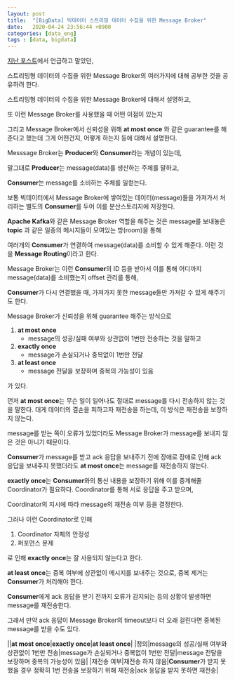 ```yaml
---
layout: post
title:  "[BigData] 빅데이터 스트리밍 데이터 수집을 위한 Message Broker"
date:   2020-04-24 23:56:44 +0900
categories: [data_eng]
tags : [data, bigdata]
---
```


[지난 포스트](/data_eng/ingestion-bulk-and-streaming-data-in-bigdata/)에서 언급하고 말았던,

스트리밍형 데이터의 수집을 위한 Message Broker의 여러가지에 대해 공부한 것을 공유하려 한다.

<!--more-->

스트리밍형 데이터의 수집을 위한 Message Broker에 대해서 설명하고,

또 이런 Message Broker를 사용했을 때 어떤 이점이 있는지

그리고 Message Broker에서 신뢰성을 위해 **at most once** 와 같은 guarantee를 해준다고 했는데 그게 어떤건지, 어떻게 하는지 등에 대해서 설명한다.

Messsage Broker는 **Producer**와 **Consumer**라는 개념이 있는데,

말그대로 **Producer**는 message(data)를 생산하는 주체를 말하고,

**Consumer**는 message를 소비하는 주체를 일컫는다.

보통 빅데이터에서 Message Broker에 쌓여있는 데이터(message)들을 가져가서 처리하는 별도의 **Consumer**를 두어 이를 분산스토리지에 저장한다.

**Apache Kafka**와 같은 Message Broker 역할을 해주는 것은 message를 보내놓은 **topic** 과 같은 일종의 메시지들이 모여있는 방(room)을 통해

여러개의 **Consumer**가 연결하여 message(data)를 소비할 수 있게 해준다. 이런 것을 **Message Routing**이라고 한다.

Message Broker는 이런 **Consumer**의 ID 등을 받아서 이를 통해 어디까지 message(data)를 소비했는지 offset 관리를 통해,

**Consumer**가 다시 연결했을 때, 가져가지 못한 message들만 가져갈 수 있게 해주기도 한다.

Message Broker가 신뢰성을 위해 guarantee 해주는 방식으로

1. **at most once**
   - message의 성공/실패 여부와 상관없이 1번만 전송하는 것을 말하고
1. **exactly once**
   - message가 손실되거나 중복없이 1번만 전달
1. **at least once**
   - message 전달을 보장하며 중복의 가능성이 있음

가 있다.

먼저 **at most once**는 무슨 일이 일어나도 절대로 message를 다시 전송하지 않는 것을 말한다. 대게 데이터의 결손을 피하고자 재전송을 하는데, 이 방식은 재전송을 보장하지 않는다.

message를 받는 쪽이 오류가 있었더라도 Message Broker가 message를 보내지 않은 것은 아니기 때문이다.

**Consumer**가 message를 받고 ack 응답을 보내주기 전에 장애로 장애로 인해 ack 응답을 보내주지 못했더라도 **at most once**는 message를 재전송하지 않는다.

**exactly once**는 **Consumer**와의 통신 내용을 보장하기 위해 이를 중계해줄 Coordinator가 필요하다. Coordinator를 통해 서로 응답을 주고 받으며,

Coordinator의 지시에 따라 message의 재전송 여부 등을 결정한다.

그러나 이런 Coordinator로 인해

1. Coordinator 자체의 안정성
1. 퍼포먼스 문제

로 인해 **exactly once**는 잘 사용되지 않는다고 한다.

**at least once**는 중복 여부에 상관없이 메시지를 보내주는 것으로, 중복 제거는 **Consumer**가 처리해야 한다.

**Consumer**에게 ack 응답을 받기 전까지 오류가 감지되는 등의 상황이 발생하면 message를 재전송한다.

그래서 만약 ack 응답이 Message Broker의 timeout보다 더 오래 걸린다면 중복된 message를 받을 수도 있다.

||**at most once**|**exactly once**|**at least once**|
|정의|message의 성공/실패 여부와 상관없이 1번만 전송|message가 손실되거나 중복없이 1번만 전달|message 전달을 보장하며 중복의 가능성이 있음|
|재전송 여부|재전송 하지 않음|**Consumer**가 받지 못했을 경우 정확히 1번 전송을 보장하기 위해 재전송|ack 응답을 받지 못하면 재전송|
